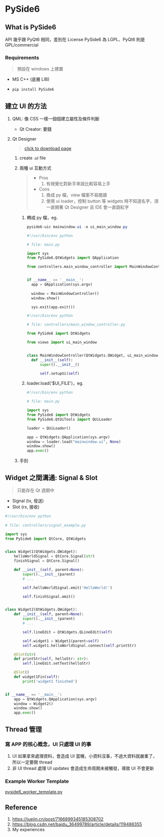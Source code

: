 # PySide6

## What is PySide6

API 幾乎跟 PyQt6 相同，差別在 License
PySide6 為 LGPL、PyQt6 則是 GPL/commercial

### Requirements

> 預設在 windows 上建置

- MS C++ (底層 LIB)

- ```.ps1
  pip install PySide6
  ```

## 建立 UI 的方法

1. QML: 像 CSS 一樣一個個建立屬性及條件判斷
   - Qt Creator: 要錢
2. Qt Designer

    > [click to download page](https://build-system.fman.io/qt-designer-download)

    1. create .ui file
    2. 兩種 ui 互動方式
       >
       > - Pros
       >    1. 有視覺化對新手來說比較容易上手
       > - Cons
       >    1. 換成 py 檔，view 檔案不易閱讀
       >    2. 使用 ui loader，控制 button 等 widgets 時不知道名字，須一直開著 Qt Designer 且 IDE 會一直跳紅字
       >
       1. 轉成 py 檔，eg.

          ```.ps1
          pyside6-uic mainwindow.ui -o ui_main_window.py
          ```

          ```.py
          #!/usr/bin/env python

          # file: main.py
          
          import sys
          from PySide6.QtWidgets import QApplication

          from controllers.main_window_controller import MainWindowController


          if __name__ == '__main__':
            app = QApplication(sys.argv)
            
            window = MainWindowController()
            window.show()

            sys.exit(app.exit())
          ```

          ```.py
          #!/usr/bin/env python

          # file: controllers/main_window_controller.py

          from PySide6 import QtWidgets

          from views import ui_main_window


          class MainWindowController(QtWidgets.QWidget, ui_main_window.Ui_Form):
            def __init__(self):
                super().__init__()

                self.setupUi(self)
          
          ```

       2. loader.load('$UI_FILE')，eg.

            ```.py
            #!/usr/bin/env python
            
            # file: main.py

            import sys
            from PySide6 import QtWidgets
            from PySide6.QtUiTools import QUiLoader

            loader = QUiLoader()

            app = QtWidgets.QApplication(sys.argv)
            window = loader.load("mainwindow.ui", None)
            window.show()
            app.exec()
            ```

    3. 手刻

## Widget 之間溝通: Signal & Slot

> 只能存在 Qt 週期中

- Signal (tx, 發送)
- Slot (rx, 接收)

```.py
#!/usr/bin/env python
            
# file: controllers/signal_example.py

import sys
from PySide6 import QtCore, QtWidgets


class Widget1(QtWidgets.QWidget):
    helloWorldSignal = QtCore.Signal(str)
    finishSignal = QtCore.Signal()

    def __init__(self, parent=None):
        super().__init__(parent)
        # ...

        self.helloWorldSignal.emit('HelloWorld!')

        self.finishSignal.emit()


class Widget2(QtWidgets.QWidget):
    def __init__(self, parent=None):
        super().__init__(parent)
        # ...

        self.lineEdit = QtWidgets.QLineEdit(self)

        self.widget1 = Widget1(parent=self)
        self.widget1.helloWorldSignal.connect(self.printStr)

    @Slot(str)
    def printStr(self, helloStr: str):
        self.lineEdit.setText(helloStr)

    @Slot()
    def widget1Fin(self):
        print('widget1 finished')


if __name__ == '__main__':
    app = QtWidgets.QApplication(sys.argv)
    window = Widget2()
    window.show()
    app.exec()
```

## Thread 管理

### 寫 APP 的核心概念，UI 只處理 UI 的事

1. UI 如果拿來處理資料，會造成 UI 當機，小資料沒事，不過大資料就嚴重了，所以一定要開 thread
2. 非 UI thread 處理 UI updates 會造成生命周期未被觸發，導致 UI 不會更新

### Example Worker Template

[pyside6_worker_template.py](./pyside6_worker_template.py)

## Reference

1. <https://juejin.cn/post/7166899345185308702>
2. <https://blog.csdn.net/baidu_36499789/article/details/119486355>
3. My experiences
